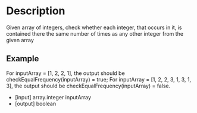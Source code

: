 # Description
Given array of integers, check whether each integer, that occurs in it, is contained there the same number of times as any other integer from the given array

## Example
For inputArray = [1, 2, 2, 1], the output should be checkEqualFrequency(inputArray) = true; For inputArray = [1, 2, 2, 3, 1, 3, 1, 3], the output should be checkEqualFrequency(inputArray) = false.
- [input] array.integer inputArray
- [output] boolean
